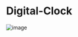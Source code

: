 # Digital-Clock
![image](https://user-images.githubusercontent.com/108552195/178058354-f544484a-0442-4dab-a031-15d35e97cf0d.png)
